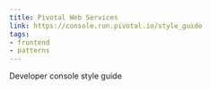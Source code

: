 ```yaml
---
title: Pivotal Web Services
link: https://console.run.pivotal.io/style_guide
tags:
- frontend
- patterns
---
```


Developer console style guide
